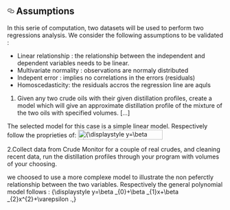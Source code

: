 
<h2><svg class="octicon octicon-link" viewBox="0 0 16 16" version="1.1" width="16" height="16" aria-hidden="true"><path fill-rule="evenodd" d="M4 9h1v1H4c-1.5 0-3-1.69-3-3.5S2.55 3 4 3h4c1.45 0 3 1.69 3 3.5 0 1.41-.91 2.72-2 3.25V8.59c.58-.45 1-1.27 1-2.09C10 5.22 8.98 4 8 4H4c-.98 0-2 1.22-2 2.5S3 9 4 9zm9-3h-1v1h1c1 0 2 1.22 2 2.5S13.98 12 13 12H9c-.98 0-2-1.22-2-2.5 0-.83.42-1.64 1-2.09V6.25c-1.09.53-2 1.84-2 3.25C6 11.31 7.55 13 9 13h4c1.45 0 3-1.69 3-3.5S14.5 6 13 6z"></path></svg></a> Assumptions
</h2>

In this serie of computation, two datasets will be used to perform two regressions analysis. 
We consider the following assumptions to be validated :
- Linear relationship : the relationship between the independent and dependent variables needs to be linear.
- Multivariate normality : observations are normaly distributed 
- Indepent error : implies no correlations in the errors (residuals)
- Homoscedasticity: the residuals accros the regression line are aquls


1. Given any two crude oils with their given distillation profiles, create a model which will give an approximate distillation
profile of the mixture of the two oils with specified volumes. [...]

The selected model for this case is a simple linear model. Respectively follow the proprieties of:
  <img src="https://wikimedia.org/api/rest_v1/media/math/render/svg/ba2b6f48bb60ea6fe6865a81956146142fdac62a" class="mwe-math-fallback-image-inline" aria-hidden="true" style="vertical-align: -0.671ex; width:25.716ex; height:3.009ex;" alt="{\displaystyle y=\beta _{0}+\beta _{1}x+\beta _{2}x^{2}+\varepsilon .\,}">

2.Collect data from Crude Monitor for a couple of real crudes, and cleaning recent data, run the distillation
profiles through your program with volumes of your choosing.

we choosed to use a more complexe model to illustrate the non peferctly relationship between the two variables.
Respectively the general polynomial model follows :
 {\displaystyle y=\beta _{0}+\beta _{1}x+\beta _{2}x^{2}+\varepsilon .\,}
